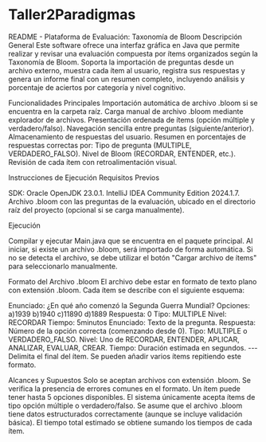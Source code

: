 ﻿# Taller2Paradigmas
README - Plataforma de Evaluación: Taxonomía de Bloom
Descripción General
Este software ofrece una interfaz gráfica en Java que permite realizar y revisar una evaluación compuesta por ítems organizados según la Taxonomía de Bloom. Soporta la importación de preguntas desde un archivo externo, muestra cada ítem al usuario, registra sus respuestas y genera un informe final con un resumen completo, incluyendo análisis y porcentaje de aciertos por categoría y nivel cognitivo.

Funcionalidades Principales
Importación automática de archivo .bloom si se encuentra en la carpeta raíz.
Carga manual de archivo .bloom mediante explorador de archivos.
Presentación ordenada de ítems (opción múltiple y verdadero/falso).
Navegación sencilla entre preguntas (siguiente/anterior).
Almacenamiento de respuestas del usuario.
Resumen en porcentajes de respuestas correctas por:
Tipo de pregunta (MULTIPLE, VERDADERO_FALSO).
Nivel de Bloom (RECORDAR, ENTENDER, etc.).
Revisión de cada ítem con retroalimentación visual.

Instrucciones de Ejecución
Requisitos Previos

SDK: Oracle OpenJDK 23.0.1.
IntelliJ IDEA Community Edition 2024.1.7.
Archivo .bloom con las preguntas de la evaluación, ubicado en el directorio raíz del proyecto (opcional si se carga manualmente).

Ejecución

Compilar y ejecutar Main.java que se encuentra en el paquete principal.
Al iniciar, si existe un archivo .bloom, será importado de forma automática.
Si no se detecta el archivo, se debe utilizar el botón "Cargar archivo de ítems" para seleccionarlo manualmente.

Formato del Archivo .bloom
El archivo debe estar en formato de texto plano con extensión .bloom. Cada ítem se describe con el siguiente esquema:

Enunciado: ¿En qué año comenzó la Segunda Guerra Mundial?
Opciones: a)1939 b)1940 c)11890 d)1889
Respuesta: 0
Tipo: MULTIPLE
Nivel: RECORDAR
Tiempo: 5minutos
Enunciado: Texto de la pregunta.
Respuesta: Número de la opción correcta (comenzando desde 0).
Tipo: MULTIPLE o VERDADERO_FALSO.
Nivel: Uno de RECORDAR, ENTENDER, APLICAR, ANALIZAR, EVALUAR, CREAR.
Tiempo: Duración estimada en segundos.
--- Delimita el final del ítem.
Se pueden añadir varios ítems repitiendo este formato.

Alcances y Supuestos
Solo se aceptan archivos con extensión .bloom. Se verifica la presencia de errores comunes en el formato.
Un ítem puede tener hasta 5 opciones disponibles.
El sistema únicamente acepta ítems de tipo opción múltiple o verdadero/falso.
Se asume que el archivo .bloom tiene datos estructurados correctamente (aunque se incluye validación básica).
El tiempo total estimado se obtiene sumando los tiempos de cada ítem.
